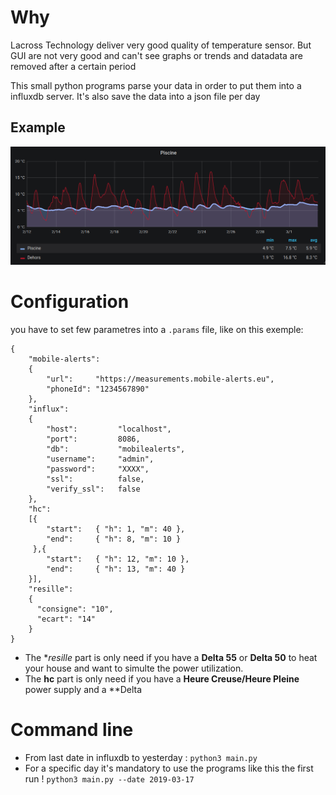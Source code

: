 # Why
Lacross Technology deliver very good quality of temperature sensor.
But GUI are not very good and can't see graphs or trends and datadata are removed after a certain period

This small python programs parse your data in order to put them into a influxdb server.
It's also save the data into a json file per day

## Example

![Grafana Example](grafana_example.png)

# Configuration
you have to set few parametres into a `.params` file, like on this exemple:
```
{
    "mobile-alerts":
    {
        "url":     "https://measurements.mobile-alerts.eu",
        "phoneId": "1234567890"
    },
    "influx":
    {
        "host":			"localhost",
        "port":			8086,
        "db":			"mobilealerts",
        "username":		"admin",
        "password":		"XXXX",
        "ssl":			false,
        "verify_ssl":	false
    },
    "hc":
    [{
        "start":   { "h": 1, "m": 40 },
        "end":     { "h": 8, "m": 10 }
     },{
        "start":   { "h": 12, "m": 10 },
        "end":     { "h": 13, "m": 40 }
    }],
    "resille":
    {
      "consigne": "10",
      "ecart": "14"
    }
}
```

* The **resille* part is only need if you have a **Delta 55** or **Delta 50** to heat your house and want to simulte the power utilization.
* The **hc** part is only need if you have a **Heure Creuse/Heure Pleine** power supply and a **Delta

# Command line
* From last date in influxdb to yesterday :
`python3 main.py`
* For a specific day
it's mandatory to use the programs like this the first run !
`python3 main.py --date 2019-03-17 `
